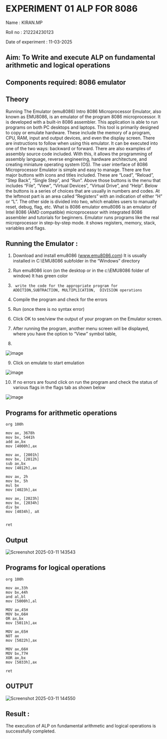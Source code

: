 # EXPERIMENT 01 ALP FOR 8086

Name : KIRAN.MP

Roll no : 212224230123

Date of experiment : 11-03-2025





## Aim: To Write and execute ALP on fundamental arithmetic and logical operations
## Components required: 8086  emulator 
## Theory 
Running The Emulator (emu8086) Intro 8086 Microprocessor Emulator, also known as EMU8086, is an emulator of the program 8086 microprocessor. It is developed with a built-in 8086 assembler. This application is able to run programs on both PC desktops and laptops. This tool is primarily designed to copy or emulate hardware. These include the memory of a program, CPU, RAM, input and output devices, and even the display screen. There are instructions to follow when using this emulator. It can be executed into one of the two ways: backward or forward. There are also examples of assembly source code included. With this, it allows the programming of assembly language, reverse engineering, hardware architecture, and creating miniature operating system (OS). The user interface of 8086 Microprocessor Emulator is simple and easy to manage. There are five major buttons with icons and titles included. These are “Load”, “Reload”, “Step Back”, “Single Step”, and “Run”. Above those buttons is the menu that includes “File”, “View”, “Virtual Devices”, “Virtual Drive”, and “Help”. Below the buttons is a series of choices that are usually in numbers and codes. At the leftmost part is an area called “Registers” with an indication of either “H” or “L”. The other side is divided into two, which enables users to manually reset, debug, flag, etc. What is 8086 emulator emu8086 is an emulator of Intel 8086 (AMD compatible) microprocessor with integrated 8086 assembler and tutorials for beginners. Emulator runs programs like the real microprocessor in step-by-step mode. it shows registers, memory, stack, variables and flags.


 ## Running the Emulator :
1.	Download and install emu8086 (www.emu8086.com) It is usually installed in C:\EMU8086 subfolder in the “Windows” directory
2.	  Run  emu8086 icon (on the desktop or in the c:\EMU8086 folder of window) It has green color 
 
 
3.		write the code for the appropriate program for ADDITION,SUBTRACTION, MULTIPLICATION,  DIVISION operations 

4.	 Compile the program and check for the errors 
5.	Run (once there is no syntax error) 

6.	Click OK to see/view the output of your program on the Emulator screen. 


7.	After running the program, another menu screen will be displayed, where you have the option to “View” symbol table,
8.	 


![image](https://user-images.githubusercontent.com/36288975/189273263-d65baae9-4b8f-4723-afb3-c0ffa4052b04.png)











9.	Click on emulate to start emulation 








![image](https://user-images.githubusercontent.com/36288975/189273273-9bb36ec1-e2e8-4892-8d35-37707332bfdc.png)








10.	If no errors are found click on run the program and check the status of various flags in the flags tab as shown below 






![image](https://user-images.githubusercontent.com/36288975/189273277-113a2a33-4a40-4ff8-95a5-ecd3a1f504fe.png)







## Programs for arithmetic  operations

```
org 100h

mov ax, 3678h
mov bx, 5441h
add ax,bx  
mov [4000h],ax

mov ax, [2001h]
mov bx, [2012h]
sub ax,bx
mov [4012h],ax 

mov ax, 2h
mov bx, 5h
mul bx
mov [4023h],ax

mov ax, [2023h]
mov bx, [2034h]
div bx
mov [4034h], aX 


ret
```


## Output  

 ![Screenshot 2025-03-11 143543](https://github.com/user-attachments/assets/d289ea3e-5df8-4fd8-8ae9-6413cc260c80)


## Programs for logical  operations

```
org 100h

mov ax,33h
mov bx,44h
and al,bl   
mov [5000h],al

MOV ax,45H
MOV bx,66H
OR ax,bx 
mov [5011h],ax

MOV ax,65H
NOT ax  
mov [5022h],ax

MOV ax,66H
MOV bx,77H
XOR ax,bx 
mov [5033h],ax

ret
``` 

## OUTPUT

![Screenshot 2025-03-11 144550](https://github.com/user-attachments/assets/983eb0e3-caa0-4306-834e-0834b32d5cbe)


## Result :

The execution of ALP on fundamental arithmetic and logical operations is successfully completed.
 








